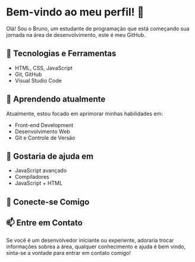 # Bem-vindo ao meu perfil! 👋

Olá! Sou o Bruno, um estudante de programação que está começando sua jornada na área de desenvolvimento, este é meu GitHub.

## 🚀 <strong>Tecnologias e Ferramentas</strong>

- HTML, CSS, JavaScript
- Git, GitHub
- Visual Studio Code

## 🌱 <strong>Aprendendo atualmente</strong>

Atualmente, estou focado em aprimorar minhas habilidades em:

- Front-end Development
- Desenvolvimento Web
- Git e Controle de Versão

## 🤔 <strong>Gostaria de ajuda em</strong>

- JavaScript avançado
- Compiladores
- JavaScript + HTML

## 🤝 <strong>Conecte-se Comigo</strong>

## 📫 <strong>Entre em Contato</strong>

Se você é um desenvolvedor iniciante ou experiente, adoraria trocar informações sobrea a área, qualquer conhecimento e ajuda é bem vindo, sinta-se a vontade para entrar em contato comigo!
